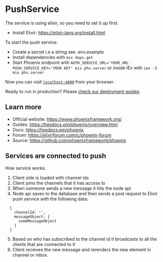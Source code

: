 # PushService

The service is using elixir, so you need to set it up first.

- Install Elixir: https://elixir-lang.org/install.html

To start the push service:

- Create a secret i.e a string see .env.example
- Install dependencies with `mix deps.get`
- Start Phoenix endpoint with `AUTH_SERVICE_URL='YOUR_URL' PUSH_SERVICE_KEY='YOUR KEY' mix phx.server` or inside IEx with `iex -S mix phx.server`

Now you can visit [`localhost:4000`](http://localhost:4000) from your browser.

Ready to run in production? Please [check our deployment guides](https://hexdocs.pm/phoenix/deployment.html).

## Learn more

- Official website: https://www.phoenixframework.org/
- Guides: https://hexdocs.pm/phoenix/overview.html
- Docs: https://hexdocs.pm/phoenix
- Forum: https://elixirforum.com/c/phoenix-forum
- Source: https://github.com/phoenixframework/phoenix

## Services are connected to push

How service works:

1. Client side is loaded with channel ids
2. Client joins the channels that it has access to
3. When someone sends a new message it hits the node api
4. Node api saves to the database and then sends a post request to Elixir push service with the following data:

```
  {
    channelId: '',
    messageObject: {
      someMessageObject
    }
  }
```

5. Based on who has subscribed to the channel id it broadcasts to all the clients that are connected to it
6. Client recieves the new message and rerenders the new element in channel or inbox.
